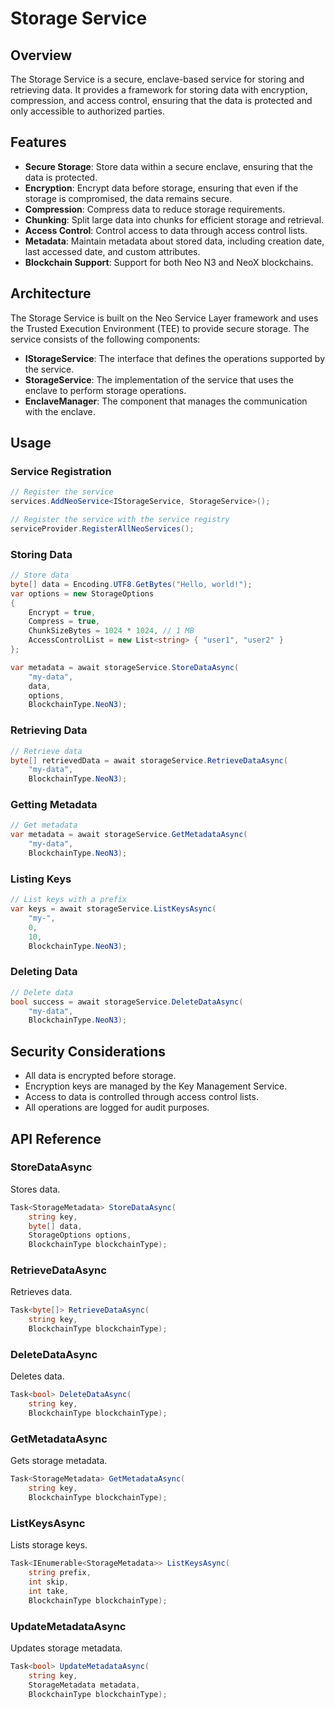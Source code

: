 # Storage Service

## Overview

The Storage Service is a secure, enclave-based service for storing and retrieving data. It provides a framework for storing data with encryption, compression, and access control, ensuring that the data is protected and only accessible to authorized parties.

## Features

- **Secure Storage**: Store data within a secure enclave, ensuring that the data is protected.
- **Encryption**: Encrypt data before storage, ensuring that even if the storage is compromised, the data remains secure.
- **Compression**: Compress data to reduce storage requirements.
- **Chunking**: Split large data into chunks for efficient storage and retrieval.
- **Access Control**: Control access to data through access control lists.
- **Metadata**: Maintain metadata about stored data, including creation date, last accessed date, and custom attributes.
- **Blockchain Support**: Support for both Neo N3 and NeoX blockchains.

## Architecture

The Storage Service is built on the Neo Service Layer framework and uses the Trusted Execution Environment (TEE) to provide secure storage. The service consists of the following components:

- **IStorageService**: The interface that defines the operations supported by the service.
- **StorageService**: The implementation of the service that uses the enclave to perform storage operations.
- **EnclaveManager**: The component that manages the communication with the enclave.

## Usage

### Service Registration

```csharp
// Register the service
services.AddNeoService<IStorageService, StorageService>();

// Register the service with the service registry
serviceProvider.RegisterAllNeoServices();
```

### Storing Data

```csharp
// Store data
byte[] data = Encoding.UTF8.GetBytes("Hello, world!");
var options = new StorageOptions
{
    Encrypt = true,
    Compress = true,
    ChunkSizeBytes = 1024 * 1024, // 1 MB
    AccessControlList = new List<string> { "user1", "user2" }
};

var metadata = await storageService.StoreDataAsync(
    "my-data",
    data,
    options,
    BlockchainType.NeoN3);
```

### Retrieving Data

```csharp
// Retrieve data
byte[] retrievedData = await storageService.RetrieveDataAsync(
    "my-data",
    BlockchainType.NeoN3);
```

### Getting Metadata

```csharp
// Get metadata
var metadata = await storageService.GetMetadataAsync(
    "my-data",
    BlockchainType.NeoN3);
```

### Listing Keys

```csharp
// List keys with a prefix
var keys = await storageService.ListKeysAsync(
    "my-",
    0,
    10,
    BlockchainType.NeoN3);
```

### Deleting Data

```csharp
// Delete data
bool success = await storageService.DeleteDataAsync(
    "my-data",
    BlockchainType.NeoN3);
```

## Security Considerations

- All data is encrypted before storage.
- Encryption keys are managed by the Key Management Service.
- Access to data is controlled through access control lists.
- All operations are logged for audit purposes.

## API Reference

### StoreDataAsync

Stores data.

```csharp
Task<StorageMetadata> StoreDataAsync(
    string key,
    byte[] data,
    StorageOptions options,
    BlockchainType blockchainType);
```

### RetrieveDataAsync

Retrieves data.

```csharp
Task<byte[]> RetrieveDataAsync(
    string key,
    BlockchainType blockchainType);
```

### DeleteDataAsync

Deletes data.

```csharp
Task<bool> DeleteDataAsync(
    string key,
    BlockchainType blockchainType);
```

### GetMetadataAsync

Gets storage metadata.

```csharp
Task<StorageMetadata> GetMetadataAsync(
    string key,
    BlockchainType blockchainType);
```

### ListKeysAsync

Lists storage keys.

```csharp
Task<IEnumerable<StorageMetadata>> ListKeysAsync(
    string prefix,
    int skip,
    int take,
    BlockchainType blockchainType);
```

### UpdateMetadataAsync

Updates storage metadata.

```csharp
Task<bool> UpdateMetadataAsync(
    string key,
    StorageMetadata metadata,
    BlockchainType blockchainType);
```
